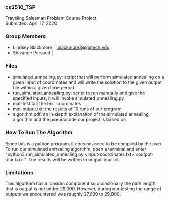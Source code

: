 ### cs3510_TSP
Traveling Salesman Problem Course Project  
Submitted: April 17, 2020  

### Group Members
* Lindsey Blackmore | lblackmore3@gatech.edu 
* Shivanee Persaud  |  

### Files
* simulated_annealing.py: script that will perform simulated annealing on a given input of coordinates and will write the solution to the given output file within a given time period
* run_simulated_annealing.py: script to run manually and give the specified inputs, it will invoke simulated_annealing.py
* mat-test.txt: the test coordinates 
* mat-output.txt: the results of 10 runs of our program
* algorithm.pdf: an in-depth explanation of the simulated annealing algorithm and the pseudocode our project is based on  

### How To Run The Algorithm
Since this is a python program, it does not need to be compiled by the user. To run our simulated annealing algorithm, open a terminal and enter "python3 run_simulated_annealing.py <input-coordinates.txt> <output-tour.txt> <time>". The results will be written to output-tour.txt.
  
### Limitations
This algorithm has a random component so occasionally the path length that is output is not under 29,000. However, during our testing the range of outputs we encountered was roughly 27,600 to 29,800.

